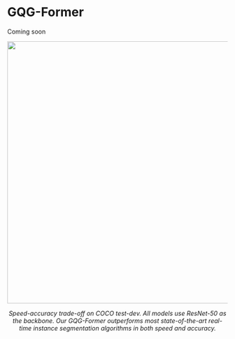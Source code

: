 # GQG-Former
Coming soon

<p align="center">
  <img src="images/图片1.svg" width="600"/>
</p>

<p align="center">
  <em>Speed-accuracy trade-off on COCO test-dev. All models use ResNet-50 as the backbone. Our GQG-Former outperforms most state-of-the-art real-time instance segmentation algorithms in both speed and accuracy.</em>
</p>
